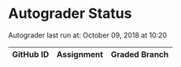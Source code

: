 # Autograder Status
Autograder last run at: October 09, 2018 at 10:20

| GitHub ID | Assignment | Graded Branch |
|-----------|------------|---------------|
